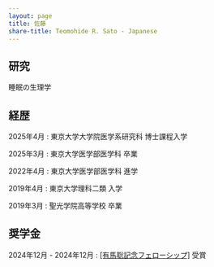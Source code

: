 ```yaml
---
layout: page
title: 佐藤　
share-title: Teomohide R. Sato - Japanese
---
```


## 研究
睡眠の生理学


## 経歴
2025年4月
: 東京大学大学院医学系研究科 博士課程入学

2025年3月
: 東京大学医学部医学科 卒業

2022年4月
: 東京大学医学部医学科 進学

2019年4月
: 東京大学理科二類 入学

2019年3月
: 聖光学院高等学校 卒業


## 奨学金
2024年12月 - 2024年12月
: <ins>[有馬聡記念フェローシップ]</ins> 受賞



